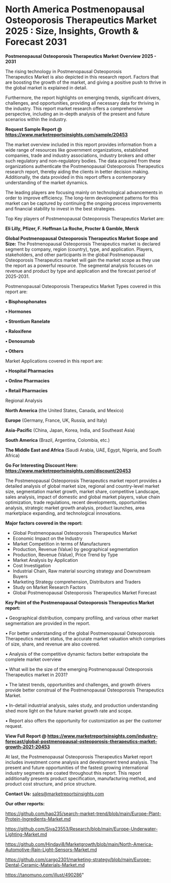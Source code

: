 # North America Postmenopausal Osteoporosis Therapeutics Market 2025 : Size, Insights, Growth & Forecast 2031

<Strong> Postmenopausal Osteoporosis Therapeutics Market Overview 2025 - 2031</strong>

The rising technology in Postmenopausal Osteoporosis Therapeutics Market is also depicted in this research report. Factors that are boosting the growth of the market, and giving a positive push to thrive in the global market is explained in detail.

Furthermore, the report highlights on emerging trends, significant drivers, challenges, and opportunities, providing all necessary data for thriving in the industry. This report market research offers a comprehensive perspective, including an in-depth analysis of the present and future scenarios within the industry.

<strong>Request Sample Report @ <a href=https://www.marketreportsinsights.com/sample/20453>https://www.marketreportsinsights.com/sample/20453</a></strong>

The market overview included in this report provides information from a wide range of resources like government organizations, established companies, trade and industry associations, industry brokers and other such regulatory and non-regulatory bodies. The data acquired from these organizations authenticate the Postmenopausal Osteoporosis Therapeutics research report, thereby aiding the clients in better decision making. Additionally, the data provided in this report offers a contemporary understanding of the market dynamics.

The leading players are focusing mainly on technological advancements in order to improve efficiency. The long-term development patterns for this market can be captured by continuing the ongoing process improvements and financial stability to invest in the best strategies.

Top Key players of Postmenopausal Osteoporosis Therapeutics Market are:

<strong>Eli Lilly, Pfizer, F. Hoffman La Roche, Procter & Gamble, Merck</strong>

<strong><b>Global Postmenopausal Osteoporosis Therapeutics Market Scope and Size:</b></strong>
The Postmenopausal Osteoporosis Therapeutics market is declared segment by company, region (country), type, and application. Players, stakeholders, and other participants in the global Postmenopausal Osteoporosis Therapeutics market will gain the market scope as they use the report as a powerful resource. The segmental analysis focuses on revenue and product by type and application and the forecast period of 2025-2031.

Postmenopausal Osteoporosis Therapeutics Market Types covered in this report are:

<strong>• Bisphosphonates

• Hormones

• Strontium Ranelate

• Raloxifene

• Denosumab

• Others</strong>

Market Applications covered in this report are:

<strong>• Hospital Pharmacies

• Online Pharmacies

• Retail Pharmacies</strong> 

Regional Analysis

<strong>North America</strong> (the United States, Canada, and Mexico)

<strong>Europe</strong> (Germany, France, UK, Russia, and Italy)

<strong>Asia-Pacific</strong> (China, Japan, Korea, India, and Southeast Asia)

<strong>South America</strong> (Brazil, Argentina, Colombia, etc.)

<strong>The Middle East and Africa</strong> (Saudi Arabia, UAE, Egypt, Nigeria, and South Africa)

<strong>Go For Interesting Discount Here: <a href=https://www.marketreportsinsights.com/discount/20453>https://www.marketreportsinsights.com/discount/20453</a></strong>

The Postmenopausal Osteoporosis Therapeutics market report provides a detailed analysis of global market size, regional and country-level market size, segmentation market growth, market share, competitive Landscape, sales analysis, impact of domestic and global market players, value chain optimization, trade regulations, recent developments, opportunities analysis, strategic market growth analysis, product launches, area marketplace expanding, and technological innovations.

<strong><b>Major factors covered in the report:</b></strong>
<ul>
  <li>Global Postmenopausal Osteoporosis Therapeutics Market </li>
  <li>Economic Impact on the Industry</li>
  <li>Market Competition in terms of Manufacturers</li>
  <li>Production, Revenue (Value) by geographical segmentation</li>
  <li>Production, Revenue (Value), Price Trend by Type</li>
  <li>Market Analysis by Application</li>
  <li>Cost Investigation</li>
  <li>Industrial Chain, Raw material sourcing strategy and Downstream Buyers</li>
  <li>Marketing Strategy comprehension, Distributors and Traders</li>
  <li>Study on Market Research Factors</li>
  <li>Global Postmenopausal Osteoporosis Therapeutics Market Forecast</li>
</ul>

<strong><b>Key Point of the Postmenopausal Osteoporosis Therapeutics Market report:</b></strong>

• Geographical distribution, company profiling, and various other market segmentation are provided in the report.

• For better understanding of the global Postmenopausal Osteoporosis Therapeutics market status, the accurate market valuation which comprises of size, share, and revenue are also covered.

• Analysis of the competitive dynamic factors better extrapolate the complete market overview

• What will be the size of the emerging Postmenopausal Osteoporosis Therapeutics market in 2031?

• The latest trends, opportunities and challenges, and growth drivers provide better construal of the Postmenopausal Osteoporosis Therapeutics Market.

• In-detail industrial analysis, sales study, and production understanding shed more light on the future market growth rate and scope.

• Report also offers the opportunity for customization as per the customer request.

<strong><b>View Full Report @ <a href=https://www.marketreportsinsights.com/industry-forecast/global-postmenopausal-osteoporosis-therapeutics-market-growth-2021-20453>https://www.marketreportsinsights.com/industry-forecast/global-postmenopausal-osteoporosis-therapeutics-market-growth-2021-20453</a></b></strong>


At last, the Postmenopausal Osteoporosis Therapeutics Market report includes investment come analysis and development trend analysis. The present and future opportunities of the fastest growing international industry segments are coated throughout this report. This report additionally presents product specification, manufacturing method, and product cost structure, and price structure.

<strong>Contact Us:</strong>
sales@marketreportsinsights.com

<strong>Our other reports:</strong>

<a href=https://github.com/haq235/search-market-trend/blob/main/Europe-Plant-Protein-Ingredients-Market.md>https://github.com/haq235/search-market-trend/blob/main/Europe-Plant-Protein-Ingredients-Market.md</a>

<a href=https://github.com/Siya23553/Research/blob/main/Europe-Underwater-Lighting-Market.md>https://github.com/Siya23553/Research/blob/main/Europe-Underwater-Lighting-Market.md</a>

<a href=https://github.com/Hindavi8/Marketgrowth/blob/main/North-America-Automotive-Rain-Light-Sensors-Market.md>https://github.com/Hindavi8/Marketgrowth/blob/main/North-America-Automotive-Rain-Light-Sensors-Market.md</a>

<a href=https://github.com/cargo2301/marketing-strategy/blob/main/Europe-Dental-Ceramic-Materials-Market.md>https://github.com/cargo2301/marketing-strategy/blob/main/Europe-Dental-Ceramic-Materials-Market.md</a>

<a href=https://tanomuno.com/illust/490286>https://tanomuno.com/illust/490286</a>"
